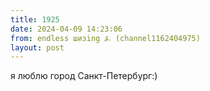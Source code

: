 ```yaml
---
title: 1925
date: 2024-04-09 14:23:06
from: endless шизing ⍼ (channel1162404975)
layout: post
---
```


я люблю город Санкт-Петербург:)
